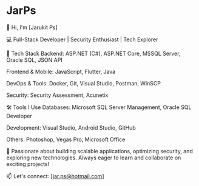 # JarPs

👋 Hi, I'm [Jarukit Ps]

💻 Full-Stack Developer | Security Enthusiast | Tech Explorer

🔧 Tech Stack
Backend: ASP.NET (C#), ASP.NET Core, MSSQL Server, Oracle SQL, JSON API

Frontend & Mobile: JavaScript, Flutter, Java

DevOps & Tools: Docker, Git, Visual Studio, Postman, WinSCP

Security: Security Assessment, Acunetix

🛠 Tools I Use
Databases: Microsoft SQL Server Management, Oracle SQL Developer

Development: Visual Studio, Android Studio, GitHub

Others: Photoshop, Vegas Pro, Microsoft Office

🚀 Passionate about building scalable applications, optimizing security, and exploring new technologies. Always eager to learn and collaborate on exciting projects!

📫 Let's connect: [jar.ps@hotmail.com]
